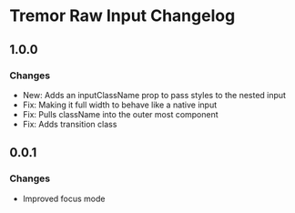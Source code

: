 # Tremor Raw Input Changelog

## 1.0.0

### Changes

* New: Adds an inputClassName prop to pass styles to the nested input
* Fix: Making it full width to behave like a native input
* Fix: Pulls className into the outer most component
* Fix: Adds transition class

## 0.0.1

### Changes

* Improved focus mode
